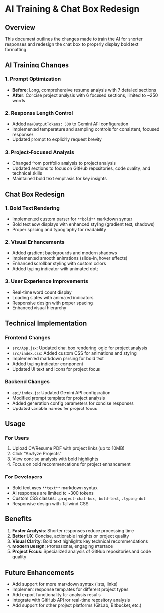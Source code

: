 # AI Training & Chat Box Redesign

## Overview
This document outlines the changes made to train the AI for shorter responses and redesign the chat box to properly display bold text formatting.

## AI Training Changes

### 1. Prompt Optimization
- **Before**: Long, comprehensive resume analysis with 7 detailed sections
- **After**: Concise project analysis with 6 focused sections, limited to ~250 words

### 2. Response Length Control
- Added `maxOutputTokens: 300` to Gemini API configuration
- Implemented temperature and sampling controls for consistent, focused responses
- Updated prompt to explicitly request brevity

### 3. Project-Focused Analysis
- Changed from portfolio analysis to project analysis
- Updated sections to focus on GitHub repositories, code quality, and technical skills
- Maintained bold text emphasis for key insights

## Chat Box Redesign

### 1. Bold Text Rendering
- Implemented custom parser for `**bold**` markdown syntax
- Bold text now displays with enhanced styling (gradient text, shadows)
- Proper spacing and typography for readability

### 2. Visual Enhancements
- Added gradient backgrounds and modern shadows
- Implemented smooth animations (slide-in, hover effects)
- Enhanced scrollbar styling with custom colors
- Added typing indicator with animated dots

### 3. User Experience Improvements
- Real-time word count display
- Loading states with animated indicators
- Responsive design with proper spacing
- Enhanced visual hierarchy

## Technical Implementation

### Frontend Changes
- `src/App.jsx`: Updated chat box rendering logic for project analysis
- `src/index.css`: Added custom CSS for animations and styling
- Implemented markdown parsing for bold text
- Added typing indicator component
- Updated UI text and icons for project focus

### Backend Changes
- `api/index.js`: Updated Gemini API configuration
- Modified prompt template for project analysis
- Added generation config parameters for concise responses
- Updated variable names for project focus

## Usage

### For Users
1. Upload CV/Resume PDF with project links (up to 10MB)
2. Click "Analyze Projects"
3. View concise analysis with bold highlights
4. Focus on bold recommendations for project enhancement

### For Developers
- Bold text uses `**text**` markdown syntax
- AI responses are limited to ~300 tokens
- Custom CSS classes: `.project-chat-box`, `.bold-text`, `.typing-dot`
- Responsive design with Tailwind CSS

## Benefits

1. **Faster Analysis**: Shorter responses reduce processing time
2. **Better UX**: Concise, actionable insights on project quality
3. **Visual Clarity**: Bold text highlights key technical recommendations
4. **Modern Design**: Professional, engaging interface
5. **Project Focus**: Specialized analysis of GitHub repositories and code quality

## Future Enhancements

- Add support for more markdown syntax (lists, links)
- Implement response templates for different project types
- Add export functionality for analysis results
- Integrate with GitHub API for real-time repository analysis
- Add support for other project platforms (GitLab, Bitbucket, etc.)
